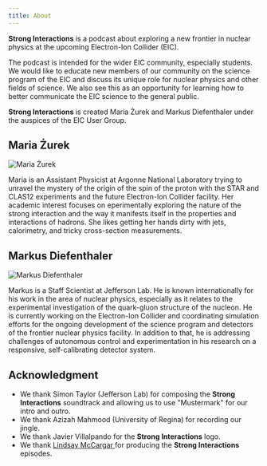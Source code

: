 ```yaml
---
title: About
---
```


**Strong Interactions** is a podcast about exploring a new frontier in nuclear physics at the upcoming Electron-Ion Collider (EIC). 

The podcast is intended for the wider EIC community, especially students. We would like to educate new members of our community on the science program of the EIC and discuss its unique role for nuclear physics and other fields of science. We also see this as an opportunity for learning how to better communicate the EIC science to the general public. 

**Strong Interactions** is created Maria Żurek and Markus Diefenthaler under the auspices of the EIC User Group. 


## Maria Żurek

![Maria Żurek](/images/profile/maria.png)

Maria is an Assistant Physicist at Argonne National Laboratory trying to unravel the mystery of the origin of the spin of the proton with the STAR and CLAS12 experiments and the future Electron-Ion Collider facility.
Her academic interest focuses on eperimentally exploring the nature of the strong interaction and the way it manifests itself in the properties and interactions of hadrons. She likes getting her hands dirty with jets, calorimetry, and tricky cross-section measurements.  

## Markus Diefenthaler

![Markus Diefenthaler](/images/profile/markus.jpg)

Markus is a Staff Scientist at Jefferson Lab. He is known internationally for his work in the area of nuclear physics, especially as it relates to the experimental investigation of the quark-gluon structure of the nucleon. He is currently working on the Electron-Ion Collider and coordinating simulation efforts for the ongoing development of the science program and detectors of the frontier nuclear physics facility. In addition to that, he is addressing challenges of autonomous control and experimentation in his research on a responsive, self-calibrating detector system.

## Acknowledgment

* We thank Simon Taylor (Jefferson Lab) for composing the **Strong Interactions** soundtrack and allowing us to use "Mustermark" for our intro and outro. 
* We thank Azizah Mahmood (University of Regina) for recording our jingle. 
* We thank Javier Villalpando for the **Strong Interactions** logo. 
* We thank [Lindsay McCargar ](https://lindsaymccargar.com) for producing the **Strong Interactions** episodes. 
